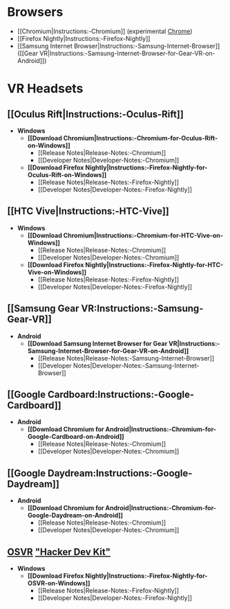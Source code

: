 # Browsers

* [[Chromium|Instructions:-Chromium]] (experimental [Chrome](https://www.google.com/chrome/))
* [[Firefox Nightly|Instructions:-Firefox-Nightly]]
* [[Samsung Internet Browser|Instructions:-Samsung-Internet-Browser]] ([[Gear VR|Instructions:-Samsung-Internet-Browser-for-Gear-VR-on-Android]])

# VR Headsets

## **[[Oculus Rift|Instructions:-Oculus-Rift]]**
  * **Windows**
    * **[[Download Chromium|Instructions:-Chromium-for-Oculus-Rift-on-Windows]]**
      * [[Release Notes|Release-Notes:-Chromium]]
      * [[Developer Notes|Developer-Notes:-Chromium]]
    * **[[Download Firefox Nightly|Instructions:-Firefox-Nightly-for-Oculus-Rift-on-Windows]]**
      * [[Release Notes|Release-Notes:-Firefox-Nightly]]
      * [[Developer Notes|Developer-Notes:-Firefox-Nightly]]

## **[[HTC Vive|Instructions:-HTC-Vive]]**
  * **Windows**
    * **[[Download Chromium|Instructions:-Chromium-for-HTC-Vive-on-Windows]]**
      * [[Release Notes|Release-Notes:-Chromium]]
      * [[Developer Notes|Developer-Notes:-Chromium]]
    * **[[Download Firefox Nightly|Instructions:-Firefox-Nightly-for-HTC-Vive-on-Windows]]**
      * [[Release Notes|Release-Notes:-Firefox-Nightly]]
      * [[Developer Notes|Developer-Notes:-Firefox-Nightly]]

## **[[Samsung Gear VR:Instructions:-Samsung-Gear-VR]]**
  * **Android**
    * **[[Download Samsung Internet Browser for Gear VR|Instructions:-Samsung-Internet-Browser-for-Gear-VR-on-Android]]**
      * [[Release Notes|Release-Notes:-Samsung-Internet-Browser]]
      * [[Developer Notes|Developer-Notes:-Samsung-Internet-Browser]]

## **[[Google Cardboard:Instructions:-Google-Cardboard]]**
  * **Android**
    * **[[Download Chromium for Android|Instructions:-Chromium-for-Google-Cardboard-on-Android]]**
      * [[Release Notes|Release-Notes:-Chromium]]
      * [[Developer Notes|Developer-Notes:-Chromium]]

## **[[Google Daydream:Instructions:-Google-Daydream]]**
  * **Android**
    * **[[Download Chromium for Android|Instructions:-Chromium-for-Google-Daydream-on-Android]]**
      * [[Release Notes|Release-Notes:-Chromium]]
      * [[Developer Notes|Developer-Notes:-Chromium]]

## **[OSVR](http://www.osvr.org/) ["Hacker Dev Kit"](http://www.osvr.org/hardware/buy/)**
  * **Windows**
    * **[[Download Firefox Nightly|Instructions:-Firefox-Nightly-for-OSVR-on-Windows]]**
      * [[Release Notes|Release-Notes:-Firefox-Nightly]]
      * [[Developer Notes|Developer-Notes:-Firefox-Nightly]]
